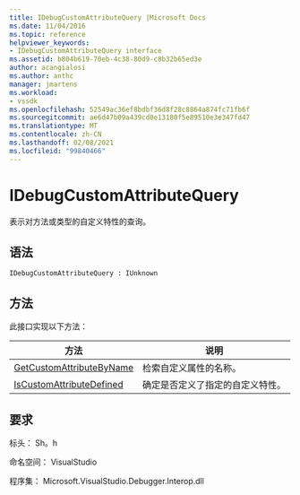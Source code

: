 ```yaml
---
title: IDebugCustomAttributeQuery |Microsoft Docs
ms.date: 11/04/2016
ms.topic: reference
helpviewer_keywords:
- IDebugCustomAttributeQuery interface
ms.assetid: b804b619-70eb-4c38-80d9-c8b32b65ed3e
author: acangialosi
ms.author: anthc
manager: jmartens
ms.workload:
- vssdk
ms.openlocfilehash: 52549ac36ef8bdbf36d8f28c8864a874fc71fb6f
ms.sourcegitcommit: ae6d47b09a439cd0e13180f5e89510e3e347fd47
ms.translationtype: MT
ms.contentlocale: zh-CN
ms.lasthandoff: 02/08/2021
ms.locfileid: "99840466"
---
```

# <a name="idebugcustomattributequery"></a>IDebugCustomAttributeQuery
表示对方法或类型的自定义特性的查询。

## <a name="syntax"></a>语法

```
IDebugCustomAttributeQuery : IUnknown
```

## <a name="methods"></a>方法
 此接口实现以下方法：

|方法|说明|
|------------|-----------------|
|[GetCustomAttributeByName](../../../extensibility/debugger/reference/idebugcustomattributequery-getcustomattributebyname.md)|检索自定义属性的名称。|
|[IsCustomAttributeDefined](../../../extensibility/debugger/reference/idebugcustomattributequery-iscustomattributedefined.md)|确定是否定义了指定的自定义特性。|

## <a name="requirements"></a>要求
 标头： Sh。h

 命名空间： VisualStudio

 程序集： Microsoft.VisualStudio.Debugger.Interop.dll
